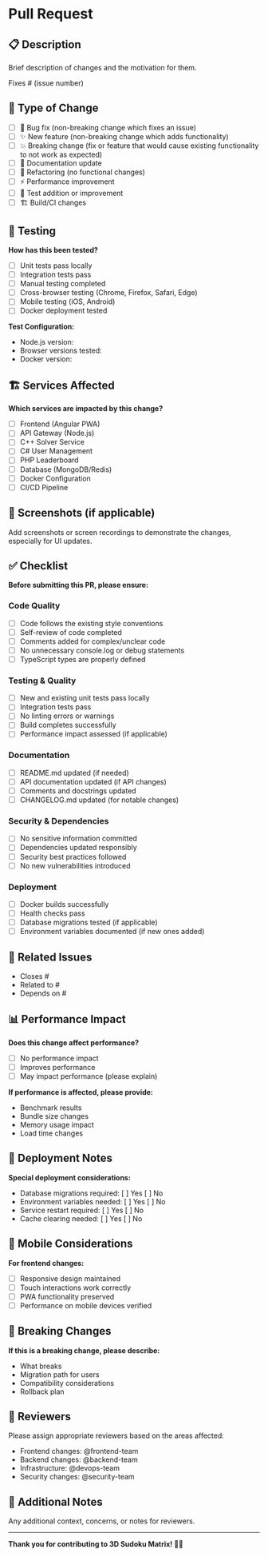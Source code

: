 # Pull Request

## 📋 Description
Brief description of changes and the motivation for them.

Fixes # (issue number)

## 🔄 Type of Change
- [ ] 🐛 Bug fix (non-breaking change which fixes an issue)
- [ ] ✨ New feature (non-breaking change which adds functionality)
- [ ] 💥 Breaking change (fix or feature that would cause existing functionality to not work as expected)
- [ ] 📝 Documentation update
- [ ] 🔧 Refactoring (no functional changes)
- [ ] ⚡ Performance improvement
- [ ] 🧪 Test addition or improvement
- [ ] 🏗️ Build/CI changes

## 🧪 Testing
**How has this been tested?**
- [ ] Unit tests pass locally
- [ ] Integration tests pass
- [ ] Manual testing completed
- [ ] Cross-browser testing (Chrome, Firefox, Safari, Edge)
- [ ] Mobile testing (iOS, Android)
- [ ] Docker deployment tested

**Test Configuration:**
- Node.js version: 
- Browser versions tested:
- Docker version:

## 🏗️ Services Affected
**Which services are impacted by this change?**
- [ ] Frontend (Angular PWA)
- [ ] API Gateway (Node.js)
- [ ] C++ Solver Service  
- [ ] C# User Management
- [ ] PHP Leaderboard
- [ ] Database (MongoDB/Redis)
- [ ] Docker Configuration
- [ ] CI/CD Pipeline

## 📸 Screenshots (if applicable)
Add screenshots or screen recordings to demonstrate the changes, especially for UI updates.

## ✅ Checklist
**Before submitting this PR, please ensure:**

### Code Quality
- [ ] Code follows the existing style conventions
- [ ] Self-review of code completed
- [ ] Comments added for complex/unclear code
- [ ] No unnecessary console.log or debug statements
- [ ] TypeScript types are properly defined

### Testing & Quality
- [ ] New and existing unit tests pass locally
- [ ] Integration tests pass
- [ ] No linting errors or warnings
- [ ] Build completes successfully
- [ ] Performance impact assessed (if applicable)

### Documentation
- [ ] README.md updated (if needed)
- [ ] API documentation updated (if API changes)
- [ ] Comments and docstrings updated
- [ ] CHANGELOG.md updated (for notable changes)

### Security & Dependencies
- [ ] No sensitive information committed
- [ ] Dependencies updated responsibly
- [ ] Security best practices followed
- [ ] No new vulnerabilities introduced

### Deployment
- [ ] Docker builds successfully
- [ ] Health checks pass
- [ ] Database migrations tested (if applicable)
- [ ] Environment variables documented (if new ones added)

## 🔗 Related Issues
- Closes #
- Related to #
- Depends on #

## 📊 Performance Impact
**Does this change affect performance?**
- [ ] No performance impact
- [ ] Improves performance
- [ ] May impact performance (please explain)

**If performance is affected, please provide:**
- Benchmark results
- Bundle size changes
- Memory usage impact
- Load time changes

## 🚀 Deployment Notes
**Special deployment considerations:**
- Database migrations required: [ ] Yes [ ] No
- Environment variables needed: [ ] Yes [ ] No
- Service restart required: [ ] Yes [ ] No
- Cache clearing needed: [ ] Yes [ ] No

## 📱 Mobile Considerations
**For frontend changes:**
- [ ] Responsive design maintained
- [ ] Touch interactions work correctly
- [ ] PWA functionality preserved
- [ ] Performance on mobile devices verified

## 🔄 Breaking Changes
**If this is a breaking change, please describe:**
- What breaks
- Migration path for users
- Compatibility considerations
- Rollback plan

## 👥 Reviewers
Please assign appropriate reviewers based on the areas affected:
- Frontend changes: @frontend-team
- Backend changes: @backend-team
- Infrastructure: @devops-team
- Security changes: @security-team

## 📝 Additional Notes
Any additional context, concerns, or notes for reviewers.

---

**Thank you for contributing to 3D Sudoku Matrix! 🧩✨**
